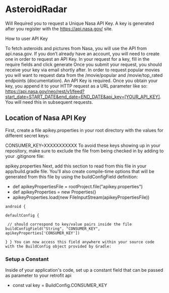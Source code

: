 # AsteroidRadar 

Will Required you to request a Unique Nasa API Key. A key is generated after you register with the https://api.nasa.gov/ site.

How to user API Key

To fetch asteroids and pictures from Nasa, you will use the API from api.nasa.gov. If you don’t already have an account, you will need to create one in order to request an API Key. In your request for a key, fill in the require fields and click generate  Once you submit your request, you should receive your key via email shortly after. In order to request popular movies you will want to request data from the /movie/popular and /movie/top_rated endpoints (documentation). An API Key is required. Once you obtain your key, you append it to your HTTP request as a URL parameter like so: https://api.nasa.gov/neo/rest/v1/feed?start_date=START_DATE&end_date=END_DATE&api_key=[YOUR_API_KEY]. You will need this in subsequent requests.

## Location of Nasa API Key

First, create a file apikey.properties in your root directory with the values for different secret keys:

CONSUMER_KEY=XXXXXXXXXXX  To avoid these keys showing up in your repository, make sure to exclude the file from being checked in by adding to your .gitignore file:

apikey.properties Next, add this section to read from this file in your app/build.gradle file. You'll also create compile-time options that will be generated from this file by 
using the buildConfigField definition:

- def apikeyPropertiesFile = rootProject.file("apikey.properties") 
- def apikeyProperties = new Properties() 
- apikeyProperties.load(new FileInputStream(apikeyPropertiesFile))

```
android {

defaultConfig {

 // should correspond to key/value pairs inside the file   
buildConfigField("String", "CONSUMER_KEY", apikeyProperties['CONSUMER_KEY'])

} } You can now access this field anywhere within your source code with the BuildConfig object provided by Gradle:
```


### Setup a Constant

Inside of your application's code, set up a constant field that can be passed as parameter to your retrofit api
- const val key =  BuildConfig.CONSUMER_KEY

